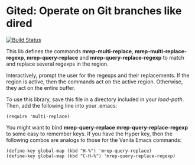 # Gited: Operate on Git branches like dired

[![Build Status](https://api.travis-ci.org/calancha/multi-replace.svg?branch=master)](https://travis-ci.org/calancha/multi-replace)

This lib defines the commands **mrep-multi-replace**,
**mrep-multi-replace-regexp**, **mrep-query-replace** and
**mrep-query-replace-regexp** to match and replace several regexps
in the region.

Interactively, prompt the user for the regexps and their replacements.
If the region is active, then the commands act on the active region.
Otherwise, they act on the entire buffer.

To use this library, save this file in a directory included in
your *load-path*.  Then, add the following line into your .emacs:

```
(require 'multi-replace)
```

You might want to bind **mrep-query-replace** **mrep-query-replace-regexp**
to some easy to remember keys.  If you have the Hyper key, then the
following combos are analogs to those for the Vanila Emacs commands:

```
(define-key global-map (kbd "H-%") 'mrep-query-replace)
(define-key global-map (kbd "C-H-%") 'mrep-query-replace-regexp)
```